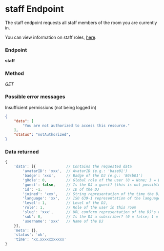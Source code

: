 # staff Endpoint

The staff endpoint requests all staff members of the room you are currently in.

You can view information on staff roles, [here](/api/roles.md).

### Endpoint

**staff**

### Method

_GET_

### Possible error messages

Insufficient permissions (not being logged in)
```json
{
    "data": [
        "You are not authorized to access this resource."
    ],
    "status": "notAuthorized",
}
```

### Data returned

```js
{
    'data': [{              // Contains the requested data
        'avatarID': 'xxx',  // AvatarID (e.g.: 'base01')
        'badge': 'xxx',     // Badge of the DJ (e.g.: '80sb01')
        'gRole': 0,         // Global role of the user (0 = None; 3 = Brand Ambassador (BA); 5 = Admin)
        'guest': false,     // Is the DJ a guest? (this is not possible as of now)
        'id': -1,           // ID of the DJ
        'joined': 'xxx',    // String representation of the time the DJ joined plug (e.g.: '2014-07-23 22:47:00.573000')
        'language': 'xx',   // ISO 639-1 representation of the language used by the DJ
        'level': 1,         // Level of the DJ,
        'role': 1,          // Role of the user in this room
        'slug': 'xxx',      // URL conform representation of the DJ's name (also used for the profile page)
        'sub': 0,           // Is the DJ a subscriber? (0 = false; 1 = true)
        'username': 'xxx'   // Name of the DJ
    }],
    'meta': {},
    'status': 'ok',
    'time': 'xx.xxxxxxxxxxx'
}
```
